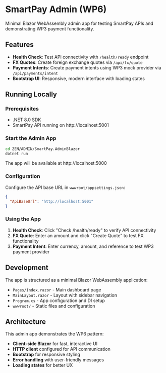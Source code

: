 # SmartPay Admin (WP6)

Minimal Blazor WebAssembly admin app for testing SmartPay APIs and demonstrating WP3 payment functionality.

## Features

- **Health Check**: Test API connectivity with `/health/ready` endpoint
- **FX Quotes**: Create foreign exchange quotes via `/api/fx/quote`
- **Payment Intents**: Create payment intents using WP3 mock provider via `/api/payments/intent`
- **Bootstrap UI**: Responsive, modern interface with loading states

## Running Locally

### Prerequisites
- .NET 8.0 SDK
- SmartPay API running on http://localhost:5001

### Start the Admin App

```bash
cd ZEN/ADMIN/SmartPay.AdminBlazor
dotnet run
```

The app will be available at http://localhost:5000

### Configuration

Configure the API base URL in `wwwroot/appsettings.json`:

```json
{
  "ApiBaseUrl": "http://localhost:5001"
}
```

### Using the App

1. **Health Check**: Click "Check /health/ready" to verify API connectivity
2. **FX Quote**: Enter an amount and click "Create Quote" to test FX functionality
3. **Payment Intent**: Enter currency, amount, and reference to test WP3 payment provider

## Development

The app is structured as a minimal Blazor WebAssembly application:

- `Pages/Index.razor` - Main dashboard page
- `MainLayout.razor` - Layout with sidebar navigation
- `Program.cs` - App configuration and DI setup
- `wwwroot/` - Static files and configuration

## Architecture

This admin app demonstrates the WP6 pattern:
- **Client-side Blazor** for fast, interactive UI
- **HTTP client** configured for API communication
- **Bootstrap** for responsive styling
- **Error handling** with user-friendly messages
- **Loading states** for better UX